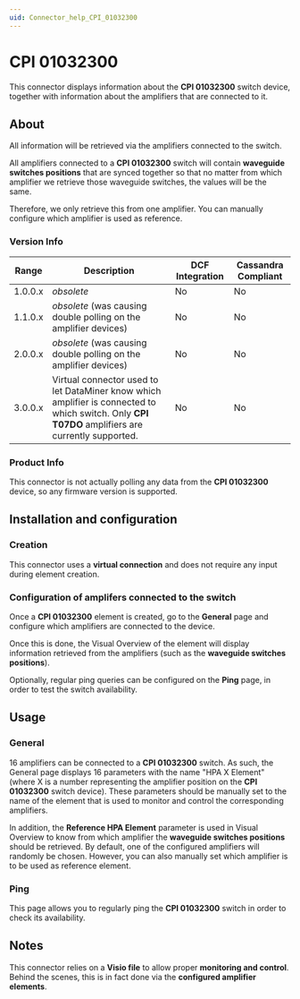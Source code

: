 ```yaml
---
uid: Connector_help_CPI_01032300
---
```


# CPI 01032300

This connector displays information about the **CPI 01032300** switch device, together with information about the amplifiers that are connected to it.

## About

All information will be retrieved via the amplifiers connected to the switch.

All amplifiers connected to a **CPI 01032300** switch will contain **waveguide switches positions** that are synced together so that no matter from which amplifier we retrieve those waveguide switches, the values will be the same.

Therefore, we only retrieve this from one amplifier. You can manually configure which amplifier is used as reference.

### Version Info

| Range | Description | DCF Integration | Cassandra Compliant |
|--|--|--|--|
| 1.0.0.x | *obsolete* | No | No |
| 1.1.0.x | *obsolete* (was causing double polling on the amplifier devices) | No | No |
| 2.0.0.x | *obsolete* (was causing double polling on the amplifier devices) | No | No |
| 3.0.0.x | Virtual connector used to let DataMiner know which amplifier is connected to which switch. Only **CPI T07DO** amplifiers are currently supported. | No | No |

### Product Info

This connector is not actually polling any data from the **CPI 01032300** device, so any firmware version is supported.

## Installation and configuration

### Creation

This connector uses a **virtual connection** and does not require any input during element creation.

### Configuration of amplifers connected to the switch

Once a **CPI 01032300** element is created, go to the **General** page and configure which amplifiers are connected to the device.

Once this is done, the Visual Overview of the element will display information retrieved from the amplifiers (such as the **waveguide switches positions**).

Optionally, regular ping queries can be configured on the **Ping** page, in order to test the switch availability.

## Usage

### General

16 amplifiers can be connected to a **CPI 01032300** switch. As such, the General page displays 16 parameters with the name "HPA X Element" (where X is a number representing the amplifier position on the **CPI 01032300** switch device). These parameters should be manually set to the name of the element that is used to monitor and control the corresponding amplifiers.

In addition, the **Reference HPA Element** parameter is used in Visual Overview to know from which amplifier the **waveguide switches positions** should be retrieved. By default, one of the configured amplifiers will randomly be chosen. However, you can also manually set which amplifier is to be used as reference element.

### Ping

This page allows you to regularly ping the **CPI 01032300** switch in order to check its availability.

## Notes

This connector relies on a **Visio file** to allow proper **monitoring and control**. Behind the scenes, this is in fact done via the **configured amplifier elements**.

